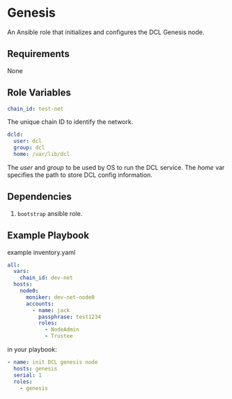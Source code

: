 # Genesis

An Ansible role that initializes and configures the DCL Genesis node.

## Requirements
None

## Role Variables

```yaml
chain_id: test-net
```

The unique chain ID to identify the network.

```yaml
dcld:
  user: dcl
  group: dcl
  home: /var/lib/dcl
```

The *user* and *group* to be used by OS to run the DCL service. The *home* var
specifies the path to store DCL config information.

## Dependencies
1. `bootstrap` ansible role.

## Example Playbook

example inventory.yaml

```yaml
all:
  vars:
    chain_id: dev-net
  hosts:
    node0:
      moniker: dev-net-node0
      accounts:
        - name: jack
          passphrase: test1234
          roles:
            - NodeAdmin
            - Trustee
```

in your playbook:

```yaml
- name: init DCL genesis node
  hosts: genesis
  serial: 1
  roles:
    - genesis
```
